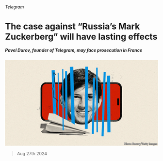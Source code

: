 ###### Telegram

# The case against “Russia’s Mark Zuckerberg” will have lasting effects 

##### Pavel Durov, founder of Telegram, may face prosecution in France 

![image](images/20240831_WBD001.jpg) 

> Aug 27th 2024 



